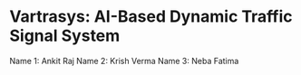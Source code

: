 # Vartrasys: AI-Based Dynamic Traffic Signal System

Name 1: Ankit Raj
Name 2: Krish Verma 
Name 3: Neba Fatima
